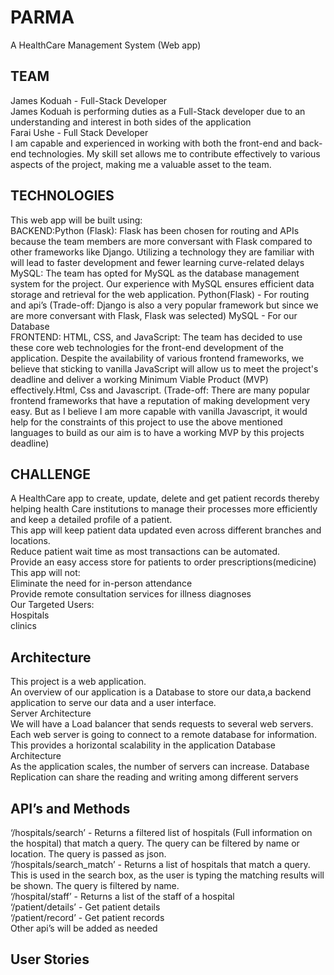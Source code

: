 # PARMA
A HealthCare Management System (Web app)

## TEAM
James Koduah - Full-Stack Developer<br>
James Koduah is performing duties as a Full-Stack developer due to an understanding and interest in both sides of the application<br>
Farai Ushe - Full Stack Developer<br>
I am capable and experienced in working with both the front-end and back-end technologies. My skill set allows me to contribute effectively to various aspects of the project, making me a valuable asset to the team.<br>
## TECHNOLOGIES
This web app will be built using:<br>
BACKEND:Python (Flask): Flask has been chosen for routing and APIs because the team members are more conversant with Flask compared to other frameworks like Django. Utilizing a technology they are familiar with will lead to faster development and fewer learning curve-related delays<br>
MySQL: The team has opted for MySQL as the database management system for the project. Our experience with MySQL ensures efficient data storage and retrieval for the web application. Python(Flask) - For routing and api’s (Trade-off: Django is also a very popular framework but since we are more conversant with Flask, Flask was selected)
	        MySQL - For our Database<br>
FRONTEND: HTML, CSS, and JavaScript: The team has decided to use these core web technologies for the front-end development of the application. Despite the availability of various frontend frameworks, we believe that sticking to vanilla JavaScript will allow us to meet the project's deadline and deliver a working Minimum Viable Product (MVP) effectively.Html, Css and Javascript. (Trade-off: There are many popular frontend frameworks that have a reputation of making development very easy. But as I believe I am more capable with vanilla Javascript, it would help for the constraints of this project to use the above mentioned languages to build as our aim is to have a working MVP by this projects deadline)<br>

## CHALLENGE
A HealthCare app to create, update, delete and get patient records thereby helping health Care institutions to manage their processes more efficiently and keep a detailed profile of a patient.<br>
This app will keep patient data updated even across different branches and locations.<br>
Reduce patient wait time as most transactions can be automated.<br>
 Provide an easy access store for patients to order prescriptions(medicine)<br>
This app will not:<br>
Eliminate the need for in-person attendance<br>
Provide remote consultation services for illness diagnoses <br>
Our Targeted Users:<br>
Hospitals<br>
clinics<br>

## Architecture
This project is a web application.<br>
An overview of our application is a Database to store our data,a backend application to serve our data and a user interface.<br>
Server Architecture<br>
We will have a Load balancer that sends requests to several web servers.<br>
Each web server is going to connect to a remote database for information. This provides a horizontal scalability in the application
Database Architecture<br>
As the application scales, the number of servers can increase. Database Replication can share the reading and writing among different servers<br>


## API’s and Methods

‘/hospitals/search’ - Returns a filtered list of hospitals (Full information on the hospital) that match a query. The query can be filtered by name or location. The query is passed as json.<br>
‘/hospitals/search_match’ - Returns a list of hospitals that match a query. This is used in the search box, as the user is typing the matching results will be shown. The query is filtered by name.<br>
‘/hospital/staff’ - Returns a list of the staff of a hospital<br>
‘/patient/details’ - Get patient details<br>
‘/patient/record’ - Get patient records<br>
Other api’s will be added as needed

## User Stories

